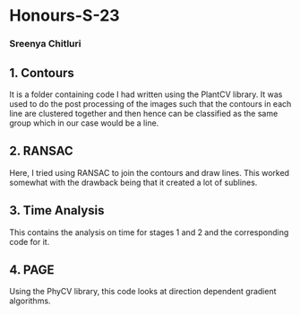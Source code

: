 # Honours-S-23
### Sreenya Chitluri

## 1. Contours
It is a folder containing code I had written using the PlantCV library. It was used to do the post processing of the images such that the contours in each line are clustered together and then hence can be classified as the same group which in our case would be a line. 

## 2. RANSAC
Here, I tried using RANSAC to join the contours and draw lines. This worked somewhat with the drawback being that it created a lot of sublines. 

## 3. Time Analysis
This contains the analysis on time for stages 1 and 2 and the corresponding code for it. 

## 4. PAGE
Using the PhyCV library, this code looks at direction dependent gradient algorithms. 
